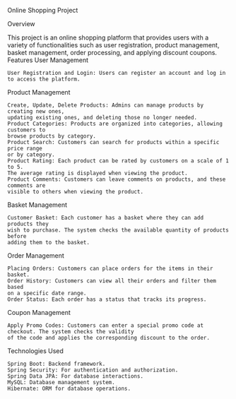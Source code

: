 Online Shopping Project

Overview

This project is an online shopping platform that provides users with a variety of functionalities such as user registration, product management, basket management, order processing, and applying discount coupons.
Features
User Management

    User Registration and Login: Users can register an account and log in to access the platform.

Product Management

    Create, Update, Delete Products: Admins can manage products by creating new ones, 
    updating existing ones, and deleting those no longer needed.
    Product Categories: Products are organized into categories, allowing customers to 
    browse products by category.
    Product Search: Customers can search for products within a specific price range 
    or by category.
    Product Rating: Each product can be rated by customers on a scale of 1 to 5. 
    The average rating is displayed when viewing the product.
    Product Comments: Customers can leave comments on products, and these comments are 
    visible to others when viewing the product.

Basket Management

    Customer Basket: Each customer has a basket where they can add products they 
    wish to purchase. The system checks the available quantity of products before 
    adding them to the basket.

Order Management

    Placing Orders: Customers can place orders for the items in their basket.
    Order History: Customers can view all their orders and filter them based 
    on a specific date range.
    Order Status: Each order has a status that tracks its progress.

Coupon Management

    Apply Promo Codes: Customers can enter a special promo code at checkout. The system checks the validity 
    of the code and applies the corresponding discount to the order.

Technologies Used

    Spring Boot: Backend framework.
    Spring Security: For authentication and authorization.
    Spring Data JPA: For database interactions.
    MySQL: Database management system.
    Hibernate: ORM for database operations.
